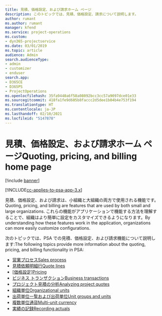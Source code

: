 ```yaml
---
title: 見積、価格設定、および請求ホーム ページ
description: このトピックでは、見積、価格設定、請求について説明します。
author: rumant
ms.author: rumant
manager: kfend
ms.service: project-operations
ms.custom:
- dyn365-projectservice
ms.date: 03/01/2019
ms.topic: article
audience: Admin
search.audienceType:
- admin
- customizer
- enduser
search.app:
- D365CE
- D365PS
- ProjectOperations
ms.openlocfilehash: 35fa9440a6f58a08092bcc3cc57a9097dce01e33
ms.sourcegitcommit: 418fa1fe9d605b8faccc2d5dee1b04b4e753f194
ms.translationtype: HT
ms.contentlocale: ja-JP
ms.lasthandoff: 02/10/2021
ms.locfileid: "5147878"
---
```

# <a name="quoting-pricing-and-billing-home-page"></a><span data-ttu-id="d0dbc-103">見積、価格設定、および請求ホーム ページ</span><span class="sxs-lookup"><span data-stu-id="d0dbc-103">Quoting, pricing, and billing home page</span></span>

[!include [banner](../includes/psa-now-project-operations.md)]

[!INCLUDE[cc-applies-to-psa-app-3.x](../includes/cc-applies-to-psa-app-3x.md)]

<span data-ttu-id="d0dbc-104">見積、価格設定、および請求は、小組織と大組織の両方で使用される機能です。</span><span class="sxs-lookup"><span data-stu-id="d0dbc-104">Quoting, pricing, and billing are features that are used by both small and large organizations.</span></span> <span data-ttu-id="d0dbc-105">これらの機能がアプリケーションで機能する方法を理解することで、組織はより簡単に設定をカスタマイズできるようになります。</span><span class="sxs-lookup"><span data-stu-id="d0dbc-105">By understanding how these features work in the application, organizations can more easily customize configurations.</span></span>

<span data-ttu-id="d0dbc-106">次のトピックでは、PSA での見積、価格設定、および請求機能について説明します:</span><span class="sxs-lookup"><span data-stu-id="d0dbc-106">The following topics provide more information about the quoting, pricing, and billing functionality in PSA:</span></span>

- [<span data-ttu-id="d0dbc-107">営業プロセス</span><span class="sxs-lookup"><span data-stu-id="d0dbc-107">Sales process</span></span>](basic-sales-process.md)
- [<span data-ttu-id="d0dbc-108">見積依頼明細行</span><span class="sxs-lookup"><span data-stu-id="d0dbc-108">Quote lines</span></span>](basic-quote-lines.md)
- <span data-ttu-id="d0dbc-109">[[価格設定]](basic-pricing.md)</span><span class="sxs-lookup"><span data-stu-id="d0dbc-109">[Pricing](basic-pricing.md)</span></span>
- [<span data-ttu-id="d0dbc-110">ビジネス トランザクション</span><span class="sxs-lookup"><span data-stu-id="d0dbc-110">Business transactions</span></span>](basic-business-transactions.md)
- [<span data-ttu-id="d0dbc-111">プロジェクト見積の分析</span><span class="sxs-lookup"><span data-stu-id="d0dbc-111">Analyzing project quotes</span></span>](basic-analyzing-quotes.md)
- [<span data-ttu-id="d0dbc-112">組織単位</span><span class="sxs-lookup"><span data-stu-id="d0dbc-112">Organizational units</span></span>](advanced-organizational.md)
- [<span data-ttu-id="d0dbc-113">出荷単位一覧および出荷単位</span><span class="sxs-lookup"><span data-stu-id="d0dbc-113">Unit groups and units</span></span>](advanced-units.md)
- [<span data-ttu-id="d0dbc-114">複数単位通貨</span><span class="sxs-lookup"><span data-stu-id="d0dbc-114">Multi-unit currency</span></span>](advanced-currency.md)
- [<span data-ttu-id="d0dbc-115">実績の記録</span><span class="sxs-lookup"><span data-stu-id="d0dbc-115">Recording actuals</span></span>](advanced-actuals.md)
